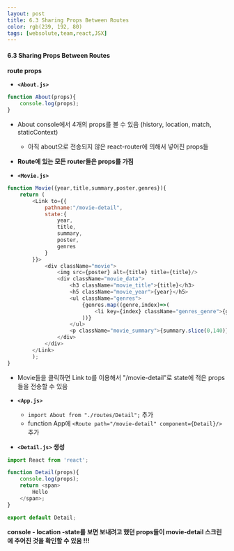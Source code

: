 ```yaml
---
layout: post
title: 6.3 Sharing Props Between Routes
color: rgb(239, 192, 80)
tags: [websolute,team,react,JSX]
---
```


#### 6.3 Sharing Props Between Routes


__route props__
- __`<About.js>`__ 
```javascript
function About(props){
    console.log(props);
}
```
- About console에서 4개의 props를 볼 수 있음 (history, location, match, staticContext)
   - 아직 about으로 전송되지 않은 react-router에 의해서 넣어진 props들


- __Route에 있는 모든 router들은 props를 가짐__


- __`<Movie.js>`__
```javascript
function Movie({year,title,summary,poster,genres}){
    return (
        <Link to={{
            pathname:"/movie-detail",
            state:{
                year,
                title,
                summary,
                poster,
                genres
            }
        }}>
            <div className="movie">
                <img src={poster} alt={title} title={title}/>
                <div className="movie_data">
                    <h3 className="movie_title">{title}</h3>
                    <h5 className="movie_year">{year}</h5>
                    <ul className="genres">
                        {genres.map((genre,index)=>(
                            <li key={index} className="genres_genre">{genre}</li> 
                        ))}
                    </ul>
                    <p className="movie_summary">{summary.slice(0,140)}...</p>
                </div>
            </div>
        </Link>
        );
} 
```

- Movie들을 클릭하면 Link to를 이용해서 "/movie-detail"로 state에 적은 props들을 전송할 수 있음 


- __`<App.js>`__
    - `import About from "./routes/Detail";` 추가
    - function App에 `<Route path="/movie-detail" component={Detail}/>  ` 추가


- __`<Detail.js>` 생성__
```javascript
import React from 'react';

function Detail(props){
    console.log(props);
    return <span>
        Hello
    </span>;
}

export default Detail;
```
__console - location -state를 보면 보내려고 했던 props들이 movie-detail 스크린에 주어진 것을 확인할 수 있음 !!!__
